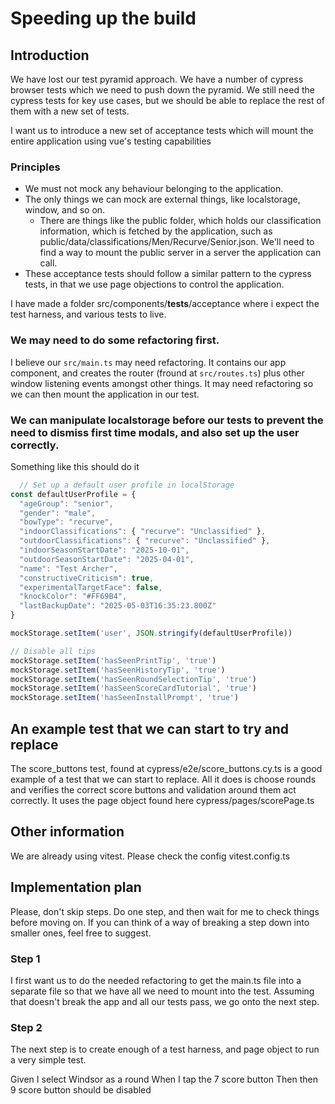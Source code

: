 # Speeding up the build

## Introduction

We have lost our test pyramid approach. We have a number of cypress browser tests which we need to push down the
pyramid. We still need the cypress tests for key use cases, but we should be able to replace the rest of them with a new
set of tests.

I want us to introduce a new set of acceptance tests which will mount the entire application using vue's testing
capabilities

### Principles

- We must not mock any behaviour belonging to the application.
- The only things we can mock are external things, like localstorage, window, and so on.
    - There are things like the public folder, which holds our classification information, which is fetched by the
      application, such as public/data/classifications/Men/Recurve/Senior.json. We'll need to find a way to mount the
      public server in a server the application can call.
- These acceptance tests should follow a similar pattern to the cypress tests, in that we use page objections to control
  the application.

I have made a folder src/components/__tests__/acceptance where i expect the test harness, and various tests to live.

### We may need to do some refactoring first.

I believe our `src/main.ts` may need refactoring. It contains our app component, and creates the router (fround at
`src/routes.ts`) plus other window listening events amongst other things. It may need refactoring so we can then mount
the application in our test.

### We can manipulate localstorage before our tests to prevent the need to dismiss first time modals, and also set up the user correctly.

Something like this should do it

```typescript
  // Set up a default user profile in localStorage
const defaultUserProfile = {
  "ageGroup": "senior",
  "gender": "male",
  "bowType": "recurve",
  "indoorClassifications": { "recurve": "Unclassified" },
  "outdoorClassifications": { "recurve": "Unclassified" },
  "indoorSeasonStartDate": "2025-10-01",
  "outdoorSeasonStartDate": "2025-04-01",
  "name": "Test Archer",
  "constructiveCriticism": true,
  "experimentalTargetFace": false,
  "knockColor": "#FF69B4",
  "lastBackupDate": "2025-05-03T16:35:23.800Z"
}

mockStorage.setItem('user', JSON.stringify(defaultUserProfile))

// Disable all tips
mockStorage.setItem('hasSeenPrintTip', 'true')
mockStorage.setItem('hasSeenHistoryTip', 'true')
mockStorage.setItem('hasSeenRoundSelectionTip', 'true')
mockStorage.setItem('hasSeenScoreCardTutorial', 'true')
mockStorage.setItem('hasSeenInstallPrompt', 'true')
```

## An example test that we can start to try and replace

The score_buttons test, found at cypress/e2e/score_buttons.cy.ts is a good example of a test that we can start to
replace. All it does is choose rounds and verifies the correct score buttons and validation around them act correctly.
It uses the page object found here cypress/pages/scorePage.ts

## Other information

We are already using vitest. Please check the config vitest.config.ts

## Implementation plan

Please, don't skip steps. Do one step, and then wait for me to check things before moving on. If you can think of a way
of breaking a step down into smaller ones, feel free to suggest.

### Step 1
I first want us to do the needed refactoring to get the main.ts file into a separate file so that we have all we need to
mount into the test. Assuming that doesn't break the app and all our tests pass, we go onto the next step.

### Step 2
The next step is to create enough of a test harness, and page object to run a very simple test.

Given I select Windsor as a round
When I tap the 7 score button
Then then 9 score button should be disabled